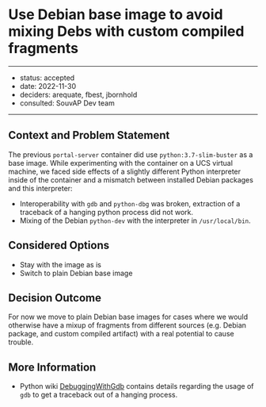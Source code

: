 # Use Debian base image to avoid mixing Debs with custom compiled fragments

---

- status: accepted
- date: 2022-11-30
- deciders: arequate, fbest, jbornhold
- consulted: SouvAP Dev team

---

## Context and Problem Statement

The previous `portal-server` container did use `python:3.7-slim-buster` as a
base image. While experimenting with the container on a UCS virtual machine, we
faced side effects of a slightly different Python interpreter inside of the
container and a mismatch between installed Debian packages and this interpreter:

- Interoperability with `gdb` and `python-dbg` was broken, extraction of a
  traceback of a hanging python process did not work.
- Mixing of the Debian `python-dev` with the interpreter in `/usr/local/bin`.


## Considered Options

- Stay with the image as is
- Switch to plain Debian base image


## Decision Outcome

For now we move to plain Debian base images for cases where we would otherwise
have a mixup of fragments from different sources (e.g. Debian package, and
custom compiled artifact) with a real potential to cause trouble.


## More Information

* Python wiki [DebuggingWithGdb](https://wiki.python.org/moin/DebuggingWithGdb)
  contains details regarding the usage of `gdb` to get a traceback out of a
  hanging process.
